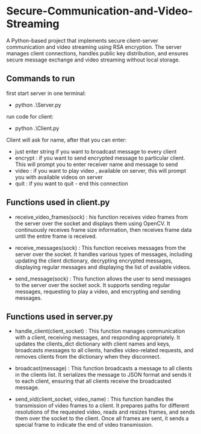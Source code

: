 
# Secure-Communication-and-Video-Streaming


A Python-based project that implements secure client-server communication and video streaming using RSA encryption. The server manages client connections, handles public key distribution, and ensures secure message exchange and video streaming without local storage.


## Commands to run

first start server in one terminal: 

- python .\Server.py

run code for client:

- python .\Client.py

Client will ask for name, after that you can enter:

- just enter string if you want to broadcast message to every client
- encrypt : if you want to send encrypted message to particular client. This will prompt you to enter receiver name and message to send
- video : if you want to play video , available on server, this will prompt you with available videos on server
- quit : if you want to quit - end this connection


    

## Functions used in client.py

- receive_video_frames(sock) : his function receives video frames from the server over the socket and displays them using OpenCV. It continuously receives frame size information, then receives frame data until the entire frame is received.

- receive_messages(sock) : This function receives messages from the server over the socket. It handles various types of messages, including updating the client dictionary, decrypting encrypted messages, displaying regular messages and displaying the list of available videos.

- send_message(sock) : This function allows the user to send messages to the server over the socket sock. It supports sending regular messages, requesting to play a video, and encrypting and sending messages.


## Functions used in server.py

- handle_client(client_socket) : This function manages communication with a client, receiving messages, and responding appropriately. It updates the clients_dict dictionary with client names and keys, broadcasts messages to all clients, handles video-related requests, and removes clients from the dictionary when they disconnect.

- broadcast(message) : This function broadcasts a message to all clients in the clients list. It serializes the message to JSON format and sends it to each client, ensuring that all clients receive the broadcasted message.

- send_vid(client_socket, video_name) : This function handles the transmission of video frames to a client. It prepares paths for different resolutions of the requested video, reads and resizes frames, and sends them over the socket to the client. Once all frames are sent, it sends a special frame to indicate the end of video transmission.
